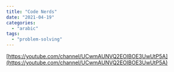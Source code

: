 ```yaml
---
title: "Code Nerds"
date: "2021-04-19"
categories:
  - "arabic"
tags:
  - "problem-solving"
---
```


[https://youtube.com/channel/UCwmAUNVQ2EOIBOE3UwUtP5A](https://youtube.com/channel/UCwmAUNVQ2EOIBOE3UwUtP5A)
